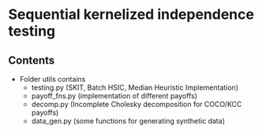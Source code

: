 # Sequential kernelized independence testing

## Contents

- Folder utils contains
  - testing.py (SKIT, Batch HSIC, Median Heuristic Implementation)
  - payoff_fns.py (implementation of different payoffs)
  - decomp.py (Incomplete Cholesky decomposition for COCO/KCC payoffs)
  - data_gen.py (some functions for generating synthetic data)
